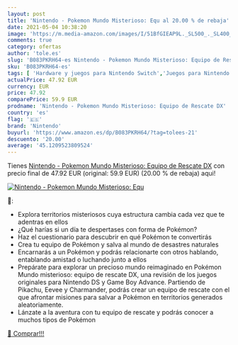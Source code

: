 ```yaml
---
layout: post
title: 'Nintendo - Pokemon Mundo Misterioso: Equ al 20.00 % de rebaja'
date: 2021-05-04 10:38:20
image: 'https://m.media-amazon.com/images/I/51BfGIEAP9L._SL500_._SL400_.jpg'
comments: true
category: ofertas
author: 'tole.es'
slug: 'B083PKRH64-es Nintendo - Pokemon Mundo Misterioso: Equipo de Rescate DX'
sku: 'B083PKRH64-es'
tags: [ 'Hardware y juegos para Nintendo Switch','Juegos para Nintendo Switch','Videojuegos','nintendo', ]
actualPrice: 47.92 EUR
currency: EUR
price: 47.92
comparePrice: 59.9 EUR
prodname: 'Nintendo - Pokemon Mundo Misterioso: Equipo de Rescate DX'
country: 'es'
flag: '🇪🇸'
brand: 'Nintendo'
buyurl: 'https://www.amazon.es/dp/B083PKRH64/?tag=tolees-21'
descuento: '20.00'
average: '45.1209523809524'
---
```


Tienes [Nintendo - Pokemon Mundo Misterioso: Equipo de Rescate DX](https://www.amazon.es/dp/B083PKRH64/?tag=tolees-21) con precio final de  47.92 EUR (original: 59.9 EUR) (20.00 %  de rebaja) aqui!

[![Nintendo - Pokemon Mundo Misterioso: Equ](https://m.media-amazon.com/images/I/51BfGIEAP9L._SL500_._SL400_.jpg)](https://www.amazon.es/dp/B083PKRH64/?tag=tolees-21)

🔎:

- Explora territorios misteriosos cuya estructura cambia cada vez que te adentras en ellos
- ¿Qué harías si un día te despertases con forma de Pokémon?
- Haz el cuestionario para descubrir en qué Pokémon te convertirás
- Crea tu equipo de Pokémon y salva al mundo de desastres naturales
- Encarnarás a un Pokémon y podrás relacionarte con otros hablando, entablando amistad o luchando junto a ellos
- Prepárate para explorar un precioso mundo reimaginado en Pokémon Mundo misterioso: equipo de rescate DX, una revisión de los juegos originales para Nintendo DS y Game Boy Advance. Partiendo de Pikachu, Eevee y Charmander, podrás crear un equipo de rescate con el que afrontar misiones para salvar a Pokémon en territorios generados aleatoriamente.
- Lánzate a la aventura con tu equipo de rescate y podrás conocer a muchos tipos de Pokémon

[🛒 Comprar!!!](https://www.amazon.es/dp/B083PKRH64/?tag=tolees-21)

